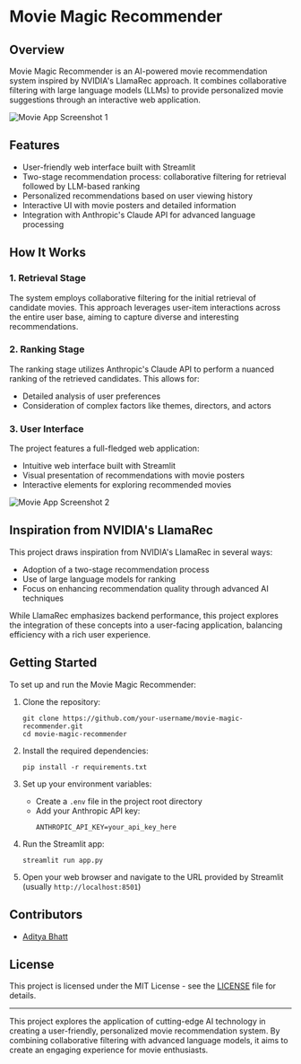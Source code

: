 # Movie Magic Recommender

## Overview

Movie Magic Recommender is an AI-powered movie recommendation system inspired by NVIDIA's LlamaRec approach. It combines collaborative filtering with large language models (LLMs) to provide personalized movie suggestions through an interactive web application.

![Movie App Screenshot 1](https://saibaba9758140479.blob.core.windows.net/testimages/movie_app_1.PNG)

## Features

- User-friendly web interface built with Streamlit
- Two-stage recommendation process: collaborative filtering for retrieval followed by LLM-based ranking
- Personalized recommendations based on user viewing history
- Interactive UI with movie posters and detailed information
- Integration with Anthropic's Claude API for advanced language processing

## How It Works

### 1. Retrieval Stage

The system employs collaborative filtering for the initial retrieval of candidate movies. This approach leverages user-item interactions across the entire user base, aiming to capture diverse and interesting recommendations.

### 2. Ranking Stage

The ranking stage utilizes Anthropic's Claude API to perform a nuanced ranking of the retrieved candidates. This allows for:

- Detailed analysis of user preferences
- Consideration of complex factors like themes, directors, and actors

### 3. User Interface

The project features a full-fledged web application:

- Intuitive web interface built with Streamlit
- Visual presentation of recommendations with movie posters
- Interactive elements for exploring recommended movies

![Movie App Screenshot 2](https://saibaba9758140479.blob.core.windows.net/testimages/movie_app_2.PNG)

## Inspiration from NVIDIA's LlamaRec

This project draws inspiration from NVIDIA's LlamaRec in several ways:

- Adoption of a two-stage recommendation process
- Use of large language models for ranking
- Focus on enhancing recommendation quality through advanced AI techniques

While LlamaRec emphasizes backend performance, this project explores the integration of these concepts into a user-facing application, balancing efficiency with a rich user experience.

## Getting Started

To set up and run the Movie Magic Recommender:

1. Clone the repository:
   ```
   git clone https://github.com/your-username/movie-magic-recommender.git
   cd movie-magic-recommender
   ```

2. Install the required dependencies:
   ```
   pip install -r requirements.txt
   ```

3. Set up your environment variables:
   - Create a `.env` file in the project root directory
   - Add your Anthropic API key:
     ```
     ANTHROPIC_API_KEY=your_api_key_here
     ```

4. Run the Streamlit app:
   ```
   streamlit run app.py
   ```

5. Open your web browser and navigate to the URL provided by Streamlit (usually `http://localhost:8501`)

## Contributors

- [Aditya Bhatt](https://github.com/aditya699)

## License

This project is licensed under the MIT License - see the [LICENSE](LICENSE) file for details.

---

This project explores the application of cutting-edge AI technology in creating a user-friendly, personalized movie recommendation system. By combining collaborative filtering with advanced language models, it aims to create an engaging experience for movie enthusiasts.